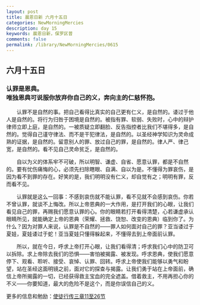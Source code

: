 ```yaml
---
layout: post
title: 晨恩日新 六月十五日
categories: NewMorningMercies
description: day 15
keywords: 晨恩日新，保罗区普
comments: false
permalink: /library/NewMorningMercies/0615
---
```


## 六月十五日

### 认罪是恩典。 <br> 唯独恩典可说服你放弃你自己的义，奔向主的仁慈怀抱。

&emsp;&emsp;认罪不是自然的事。把自己看得比真实的自己更有仁义，是自然的。诿过于他人是自然的。将行为归咎于困境是自然的。被指有罪、软弱、失败时，心中的辩护律师立即上庭，是自然的。一被质疑立即翻脸、反告指控者比我们不堪得多，是自然的。觉得自己谨守律法、而不是干犯律法，是自然的。以圣经神学知识为灵命成熟的证据，是自然的。留意别人的罪、放过自己的罪，是自然的。律人严、律己宽，是自然的。看不见自己灵命贫乏，是自然的。

&emsp;&emsp;自以为义的体系牢不可破，所以明智、谦虚、自省、愿意认罪，都是不自然的。要有忧伤痛悔的心，必须先扫除瞎眼、自满、自以为是。不懂得为罪哀伤，是因为看不到罪的存在。好笑的是，我们明明没有仁义，却自觉有之；明明有罪，反而看不见。

&emsp;&emsp;认罪就是这么一回事：不感到哀伤就不能认罪，看不见就不会感到哀伤。你若不曾认罪，就谈不上悔改。所以上帝恩典的一大作用，是打开我们的心眼，让我们看见自己的罪，再赐我们愿意认罪的心。你的眼睛若打开看得清楚，心若谦虚承认眼睛所见，就能确定上帝的恩典（荣耀、拯救、饶恕、改变的恩典）临到你了。为什么？因为对罪人来说，认罪是不自然的——罪人如何面对自己的罪？亚当诿过于夏娃，夏娃诿过于蛇！亚当夏娃只懂得躲起来，不懂得去到上帝面前认罪。

&emsp;&emsp;所以，就在今日，呼求上帝打开心眼，让我们看得清；呼求我们心中的防卫可以拆除。求上帝除去我们的恐惧——害怕被揭露、被发现。呼求恩典，使我们愿意停下、观看、聆听、接受、哀悼、认罪、回转。呼求上帝使我们能够以勇气和盼望，站在圣经这面明镜之前，面对它的探查与揭露。让我们勇于站在上帝面前，确信上帝所揭露的一切，已经获得救主宝血的完全遮盖。借着救主，不用再担心你的不义——你要知道，最大的危险不是这个，而是你误信自己的义。

更多的信息和勉励：[使徒行传三章11至26节]()
